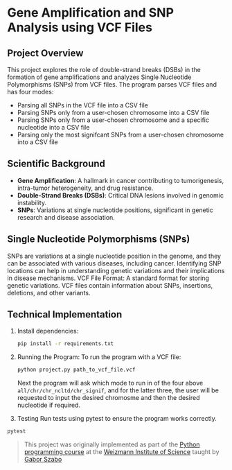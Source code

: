 # Gene Amplification and SNP Analysis using VCF Files

## Project Overview
This project explores the role of double-strand breaks (DSBs) in the formation of gene amplifications and analyzes Single Nucleotide Polymorphisms (SNPs) from VCF files. The program parses VCF files and has four modes:
- Parsing all SNPs in the VCF file into a CSV file
- Parsing SNPs only from a user-chosen chromosome into a CSV file
- Parsing SNPs only from a user-chosen chromosome and a specific nucleotide into a CSV file
- Parsing only the most signifcant SNPs from a user-chosen chromosome into a CSV file

## Scientific Background
- **Gene Amplification**: A hallmark in cancer contributing to tumorigenesis, intra-tumor heterogeneity, and drug resistance.
- **Double-Strand Breaks (DSBs)**: Critical DNA lesions involved in genomic instability.
- **SNPs**: Variations at single nucleotide positions, significant in genetic research and disease association.

## Single Nucleotide Polymorphisms (SNPs)
SNPs are variations at a single nucleotide position in the genome, and they can be associated with various diseases, including cancer. Identifying SNP locations can help in understanding genetic variations and their implications in disease mechanisms.
VCF File Format: A standard format for storing genetic variations. VCF files contain information about SNPs, insertions, deletions, and other variants.


## Technical Implementation

1. Install dependencies:
    ```bash
    pip install -r requirements.txt
    ```

2. Running the Program:
    To run the program with a VCF file:
    ```bash
    python project.py path_to_vcf_file.vcf
    ```
    Next the program will ask which mode to run in of the four above ```all/chr/chr_ncltd/chr_signif```,
    and for the latter three, the user will be requested to input the desired chromosme and then the desired nucleotide if required.

3. Testing
 Run tests using pytest to ensure the program works correctly.

```bash
pytest
```

> This project was originally implemented as part of the [Python programming course](https://github.com/szabgab/wis-python-course-2024-04)
> at the [Weizmann Institute of Science](https://www.weizmann.ac.il/) taught by [Gabor Szabo](https://szabgab.com/)
